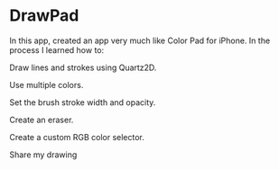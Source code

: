 # DrawPad

In this app, created an app very much like Color Pad for iPhone. In the process I learned how to:

Draw lines and strokes using Quartz2D.

Use multiple colors.

Set the brush stroke width and opacity.

Create an eraser.

Create a custom RGB color selector.

Share my drawing
